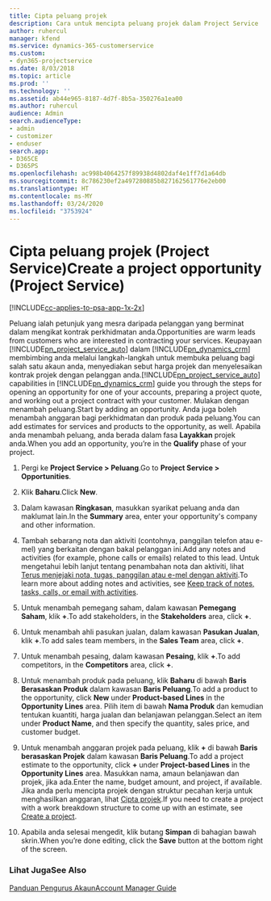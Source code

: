 ```yaml
---
title: Cipta peluang projek
description: Cara untuk mencipta peluang projek dalam Project Service
author: ruhercul
manager: kfend
ms.service: dynamics-365-customerservice
ms.custom:
- dyn365-projectservice
ms.date: 8/03/2018
ms.topic: article
ms.prod: ''
ms.technology: ''
ms.assetid: ab44e965-8187-4d7f-8b5a-350276a1ea00
ms.author: ruhercul
audience: Admin
search.audienceType:
- admin
- customizer
- enduser
search.app:
- D365CE
- D365PS
ms.openlocfilehash: ac998b4064257f89938d4802daf4e1ff7d1a64db
ms.sourcegitcommit: 8c786230ef2a497280885b827162561776e2eb00
ms.translationtype: HT
ms.contentlocale: ms-MY
ms.lasthandoff: 03/24/2020
ms.locfileid: "3753924"
---
```

# <a name="create-a-project-opportunity-project-service"></a><span data-ttu-id="2d12c-103">Cipta peluang projek (Project Service)</span><span class="sxs-lookup"><span data-stu-id="2d12c-103">Create a project opportunity (Project Service)</span></span>

[!INCLUDE[cc-applies-to-psa-app-1x-2x](../includes/cc-applies-to-psa-app-1x-2x.md)]

<span data-ttu-id="2d12c-104">Peluang ialah petunjuk yang mesra daripada pelanggan yang berminat dalam mengikat kontrak perkhidmatan anda.</span><span class="sxs-lookup"><span data-stu-id="2d12c-104">Opportunities are warm leads from customers who are interested in contracting your services.</span></span> <span data-ttu-id="2d12c-105">Keupayaan [!INCLUDE[pn_project_service_auto](../includes/pn-project-service-auto.md)] dalam [!INCLUDE[pn_dynamics_crm](../includes/pn-dynamics-crm.md)] membimbing anda melalui langkah-langkah untuk membuka peluang bagi salah satu akaun anda, menyediakan sebut harga projek dan menyelesaikan kontrak projek dengan pelanggan anda.</span><span class="sxs-lookup"><span data-stu-id="2d12c-105">[!INCLUDE[pn_project_service_auto](../includes/pn-project-service-auto.md)] capabilities in [!INCLUDE[pn_dynamics_crm](../includes/pn-dynamics-crm.md)] guide you through the steps for opening an opportunity for one of your accounts, preparing a project quote, and working out a project contract with your customer.</span></span> <span data-ttu-id="2d12c-106">Mulakan dengan menambah peluang.</span><span class="sxs-lookup"><span data-stu-id="2d12c-106">Start by adding an opportunity.</span></span> <span data-ttu-id="2d12c-107">Anda juga boleh menambah anggaran bagi perkhidmatan dan produk pada peluang.</span><span class="sxs-lookup"><span data-stu-id="2d12c-107">You can add estimates for services and products to the opportunity, as well.</span></span> <span data-ttu-id="2d12c-108">Apabila anda menambah peluang, anda berada dalam fasa **Layakkan** projek anda.</span><span class="sxs-lookup"><span data-stu-id="2d12c-108">When you add an opportunity, you’re in the **Qualify** phase of your project.</span></span>  
  
1.  <span data-ttu-id="2d12c-109">Pergi ke **Project Service > Peluang**.</span><span class="sxs-lookup"><span data-stu-id="2d12c-109">Go to **Project Service > Opportunities**.</span></span>  
  
2.  <span data-ttu-id="2d12c-110">Klik **Baharu**.</span><span class="sxs-lookup"><span data-stu-id="2d12c-110">Click **New**.</span></span>  
  
3.  <span data-ttu-id="2d12c-111">Dalam kawasan **Ringkasan**, masukkan syarikat peluang anda dan maklumat lain.</span><span class="sxs-lookup"><span data-stu-id="2d12c-111">In the **Summary** area, enter your opportunity's company and other information.</span></span>  
  
4.  <span data-ttu-id="2d12c-112">Tambah sebarang nota dan aktiviti (contohnya, panggilan telefon atau e-mel) yang berkaitan dengan bakal pelanggan ini.</span><span class="sxs-lookup"><span data-stu-id="2d12c-112">Add any notes and activities (for example, phone calls or emails) related to this lead.</span></span> <span data-ttu-id="2d12c-113">Untuk mengetahui lebih lanjut tentang penambahan nota dan aktiviti, lihat [Terus menjejaki nota, tugas, panggilan atau e-mel dengan aktiviti](../basics/work-with-activities.md).</span><span class="sxs-lookup"><span data-stu-id="2d12c-113">To learn more about adding notes and activities, see [Keep track of notes, tasks, calls, or email with activities](../basics/work-with-activities.md).</span></span>  
  
5.  <span data-ttu-id="2d12c-114">Untuk menambah pemegang saham, dalam kawasan **Pemegang Saham**, klik **+**.</span><span class="sxs-lookup"><span data-stu-id="2d12c-114">To add stakeholders, in the **Stakeholders** area, click **+**.</span></span>  
  
6.  <span data-ttu-id="2d12c-115">Untuk menambah ahli pasukan jualan, dalam kawasan **Pasukan Jualan**, klik **+**.</span><span class="sxs-lookup"><span data-stu-id="2d12c-115">To add sales team members, in the **Sales Team** area, click **+**.</span></span>  
  
7.  <span data-ttu-id="2d12c-116">Untuk menambah pesaing, dalam kawasan **Pesaing**, klik **+**.</span><span class="sxs-lookup"><span data-stu-id="2d12c-116">To add competitors, in the **Competitors** area, click **+**.</span></span>  
  
8.  <span data-ttu-id="2d12c-117">Untuk menambah produk pada peluang, klik **Baharu** di bawah **Baris Berasaskan Produk** dalam kawasan **Baris Peluang**.</span><span class="sxs-lookup"><span data-stu-id="2d12c-117">To add a product to the opportunity, click **New** under **Product-based Lines** in the **Opportunity Lines** area.</span></span> <span data-ttu-id="2d12c-118">Pilih item di bawah **Nama Produk** dan kemudian tentukan kuantiti, harga jualan dan belanjawan pelanggan.</span><span class="sxs-lookup"><span data-stu-id="2d12c-118">Select an item under **Product Name**, and then specify the quantity, sales price, and customer budget.</span></span>  
  
9. <span data-ttu-id="2d12c-119">Untuk menambah anggaran projek pada peluang, klik **+** di bawah **Baris berasaskan Projek** dalam kawasan **Baris Peluang**.</span><span class="sxs-lookup"><span data-stu-id="2d12c-119">To add a project estimate to the opportunity, click **+** under **Project-based Lines** in the **Opportunity Lines** area.</span></span> <span data-ttu-id="2d12c-120">Masukkan nama, amaun belanjawan dan projek, jika ada.</span><span class="sxs-lookup"><span data-stu-id="2d12c-120">Enter the name, budget amount, and project, if available.</span></span> <span data-ttu-id="2d12c-121">Jika anda perlu mencipta projek dengan struktur pecahan kerja untuk menghasilkan anggaran, lihat [Cipta projek](../project-service/create-project.md).</span><span class="sxs-lookup"><span data-stu-id="2d12c-121">If you need to create a project with a work breakdown structure to come up with an estimate, see [Create a project](../project-service/create-project.md).</span></span>  
  
10. <span data-ttu-id="2d12c-122">Apabila anda selesai mengedit, klik butang **Simpan** di bahagian bawah skrin.</span><span class="sxs-lookup"><span data-stu-id="2d12c-122">When you’re done editing, click the **Save** button at the bottom right of the screen.</span></span>  
  
### <a name="see-also"></a><span data-ttu-id="2d12c-123">Lihat Juga</span><span class="sxs-lookup"><span data-stu-id="2d12c-123">See Also</span></span>  
 [<span data-ttu-id="2d12c-124">Panduan Pengurus Akaun</span><span class="sxs-lookup"><span data-stu-id="2d12c-124">Account Manager Guide</span></span>](../project-service/account-manager-guide.md)
